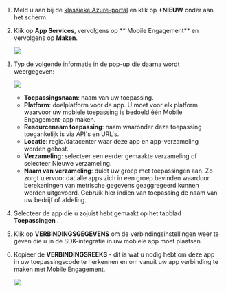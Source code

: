 1. Meld u aan bij de [klassieke Azure-portal](https://manage.windowsazure.com) en klik op **+NIEUW** onder aan het scherm.
2. Klik op **App Services**, vervolgens op ** Mobile Engagement** en vervolgens op **Maken**.
   
    ![](./media/mobile-engagement-create-app-in-portal/create-mobile-engagement-app.png)
3. Typ de volgende informatie in de pop-up die daarna wordt weergegeven:
   
    ![](./media/mobile-engagement-create-app-in-portal/create-azme-popup.png)
   
   * **Toepassingsnaam**: naam van uw toepassing. 
   * **Platform**: doelplatform voor de app. U moet voor elk platform waarvoor uw mobiele toepassing is bedoeld één Mobile Engagement-app maken. 
   * **Resourcenaam toepassing**: naam waaronder deze toepassing toegankelijk is via API's en URL's. 
   * **Locatie**: regio/datacenter waar deze app en app-verzameling worden gehost.
   * **Verzameling**: selecteer een eerder gemaakte verzameling of selecteer Nieuwe verzameling.
   * **Naam van verzameling**: duidt uw groep met toepassingen aan. Zo zorgt u ervoor dat alle apps zich in een groep bevinden waardoor berekeningen van metrische gegevens geaggregeerd kunnen worden uitgevoerd. Gebruik hier indien van toepassing de naam van uw bedrijf of afdeling.
4. Selecteer de app die u zojuist hebt gemaakt op het tabblad **Toepassingen** .
5. Klik op **VERBINDINGSGEGEVENS** om de verbindingsinstellingen weer te geven die u in de SDK-integratie in uw mobiele app moet plaatsen.
6. Kopieer de **VERBINDINGSREEKS** - dit is wat u nodig hebt om deze app in uw toepassingscode te herkennen en om vanuit uw app verbinding te maken met Mobile Engagement.
   
    ![](./media/mobile-engagement-create-app-in-portal/app-connection-info-page.png)

<!--HONumber=Aug16_HO4-->


